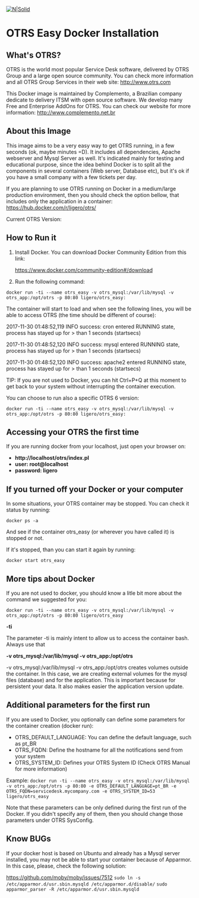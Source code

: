 ﻿[![N|Solid](https://i1.wp.com/complemento.net.br/wp-content/uploads/2017/11/logo_otrs6free.png?fit=300%2C68&ssl=1)]()

OTRS Easy Docker Installation
========================

What's OTRS?
------------

OTRS is the world most popular Service Desk software, delivered by OTRS Group and a large open source community. You can check more information and all OTRS Group Services in their web site:
http://www.otrs.com

This Docker image is maintained by Complemento, a Brazilian company dedicate to delivery ITSM with open source software. We develop many Free and Enterprise AddOns for OTRS. You can check our website for more information:
http://www.complemento.net.br

About this Image
----------------
This image aims to be a very easy way to get OTRS running, in a few seconds (ok, maybe minutes =D). It includes all dependencies, Apache webserver and Mysql Server as well. It's indicated mainly for testing and educational purpose, since the idea behind Docker is to split all the components in several containers (Web server, Database etc), but it's ok if you have a small company with a few tickets per day.

If you are planning to use OTRS running on Docker in a medium/large production environment, then you should check the option bellow, that includes only the application in a container:
https://hub.docker.com/r/ligero/otrs/

Current OTRS Version: 

How to Run it
-------------

 1. Install Docker. You can download Docker Community Edition from this link: 

	https://www.docker.com/community-edition#/download

 2. Run the following command:

`docker run -ti --name otrs_easy -v otrs_mysql:/var/lib/mysql -v otrs_app:/opt/otrs -p 80:80 ligero/otrs_easy:`

The container will start to load and when see the following lines, you will be able to access OTRS (the time should be different of course):

2017-11-30 01:48:52,119 INFO success: cron entered RUNNING state, process has stayed up for > than 1 seconds (startsecs)

2017-11-30 01:48:52,120 INFO success: mysql entered RUNNING state, process has stayed up for > than 1 seconds (startsecs)

2017-11-30 01:48:52,120 INFO success: apache2 entered RUNNING state, process has stayed up for > than 1 seconds (startsecs)


TIP: If you are not used to Docker, you can hit Ctrl+P+Q at this moment to get back to your system without interrupting the container execution.

You can choose to run also a specific OTRS 6 version:

`docker run -ti --name otrs_easy -v otrs_mysql:/var/lib/mysql -v otrs_app:/opt/otrs -p 80:80 ligero/otrs_easy:`

Accessing your OTRS the first time
----------------------------------
If you are running docker from your localhost, just open your browser on:

- **http://localhost/otrs/index.pl**
- **user: root@localhost**
- **password: ligero**

If you turned off your Docker or your computer
----------------------------------------------

In some situations, your OTRS container may be stopped. You can check it status by running:

`docker ps -a`

And see if the container otrs_easy (or wherever you have called it) is stopped or not.

If it's stopped, than you can start it again by running:

`docker start otrs_easy`

More tips about Docker
----------------------

If you are not used to docker, you should know a litle bit more about the command we suggested for you:

`docker run -ti --name otrs_easy -v otrs_mysql:/var/lib/mysql -v otrs_app:/opt/otrs -p 80:80 ligero/otrs_easy`

**-ti**

The parameter -ti is mainly intent to allow us to access the container bash. Always use that


**-v otrs_mysql:/var/lib/mysql -v otrs_app:/opt/otrs**

-v otrs_mysql:/var/lib/mysql -v otrs_app:/opt/otrs creates volumes outside the container. In this case, we are creating external volumes for the mysql files (database) and for the application.
This is important because for persistent your data. It also makes easier the application version update.

Additional parameters for the first run
---------------------------------------
If you are used to Docker, you optionally can define some parameters for the container creation (docker run):
- OTRS_DEFAULT_LANGUAGE: You can define the default language, such as pt_BR
- OTRS_FQDN: Define the hostname for all the notifications send from your system
- OTRS_SYSTEM_ID: Defines your OTRS System ID (Check OTRS Manual for more information)

Example:
`docker run -ti --name otrs_easy -v otrs_mysql:/var/lib/mysql -v otrs_app:/opt/otrs -p 80:80 -e OTRS_DEFAULT_LANGUAGE=pt_BR -e OTRS_FQDN=servicedesk.mycompany.com -e OTRS_SYSTEM_ID=53 ligero/otrs_easy`

Note that these parameters can be only defined during the first run of the Docker. If you didn't specify any of them, then you should change those parameters under OTRS SysConfig.


Know BUGs
---------------------------------------
If your docker host is based on Ubuntu and already has a Mysql server installed, you may not be able to start your container because of Apparmor. In this case, please, check the following solution:

https://github.com/moby/moby/issues/7512
`sudo ln -s /etc/apparmor.d/usr.sbin.mysqld /etc/apparmor.d/disable/`
`sudo apparmor_parser -R /etc/apparmor.d/usr.sbin.mysqld`
